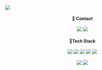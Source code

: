 <img align="center" src="https://capsule-render.vercel.app/api?type=wave&color=31353a&height=100&section=header&text=Back-End%20Engineer:%20Web%20Developer&fontSize=40&animation=twinkling&fontAlignY=55&fontColor=23a393" />

<div align="center">
<!-- <img src="https://hits.seeyoufarm.com/api/count/incr/badge.svg?url=https%3A%2F%2Fgithub.com%2Fm-moo%2F&count_bg=%23181717&title_bg=%23181717&icon=github.svg&icon_color=%23E7E7E7&title=visitor&edge_flat=true"/> -->
  
  #### 👋 Contact
  <div align="center">
    <a href="http://velog.io/@mmoo"><img src="https://img.shields.io/badge/Tech Blog-20C997?style=flat-square&logo=Velog&logoColor=white" /></a>
    <img src="https://img.shields.io/badge/knr524@gmail.com-d14836?style=flat-square&logo=Gmail&logoColor=white&link=mailto:knr524@gmail.com" />
<!--     <a href="https://k-nr.notion.site/Kim-Nuri-0be81b972b954d7c9a08a0d4aed5bd29"><img src="https://img.shields.io/badge/portfolio-000000?style=flat-square&logo=Notion&logoColor=white&link=mailto:knr524@gmail.com" /></a> -->
  </div>
  
  #### 🔨Tech Stack
  <div align="center">
    <img src="https://img.shields.io/badge/Go-00ADD8?style=flat-square&logo=Go&logoColor=white" />
    <img src="https://img.shields.io/badge/Java-d14836?style=flat-square&logo=CoffeeScript&logoColor=white" />
    <img src="https://img.shields.io/badge/Spring Boot-6DB33F?style=flat-square&logo=Spring Boot&logoColor=white" />
    <img src="https://img.shields.io/badge/Docker-2496ED?style=flat-square&logo=Docker&logoColor=white" />
    <img src="https://img.shields.io/badge/PostgreSQL-4169E1?style=flat-square&logo=PostgreSQL&logoColor=white" />
  </div>
</div>

<br/>

<div align="center">
  <img src="https://github-readme-stats-nu-green-37.vercel.app/api/top-langs/?username=m-moo&layout=compact&theme=panda&exclude_repo=github-readme-stats,github-stats-box,productive-box" />
  
  <img src="https://github-readme-stats-nu-green-37.vercel.app/api?username=m-moo&hide_title=true&hide=contribs&theme=panda&show_icons=true" />
  
</div>








<!--
<div align="center">
  <img src="https://github-readme-stats.vercel.app/api/top-langs/?username=m-moo&theme=panda&layout=compact" />
</div>


<a href="https://hits.seeyoufarm.com"><img src="https://hits.seeyoufarm.com/api/count/incr/badge.svg?url=https%3A%2F%2Fgithub.com%2Fm-moo%2F&count_bg=%238DC4E3&title_bg=%23555555&icon=&icon_color=%23E7E7E7&title=hits&edge_flat=false"/></a>
**m-moo/m-moo** is a ✨ _special_ ✨ repository because its `README.md` (this file) appears on your GitHub profile.

Here are some ideas to get you started:

- 🔭 I’m currently working on ...
- 🌱 I’m currently learning ...
- 👯 I’m looking to collaborate on ...
- 🤔 I’m looking for help with ...
- 💬 Ask me about ...
- 📫 How to reach me: ...
- 😄 Pronouns: ...
- ⚡ Fun fact: ...
-->
